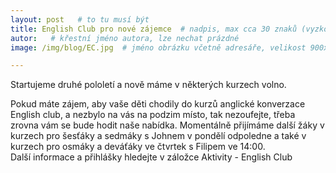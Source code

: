 ```yaml
---
layout: post   # to tu musí být
title: English Club pro nové zájemce  # nadpis, max cca 30 znaků (vyzkoušet)
autor:   # křestní jméno autora, lze nechat prázdné
image: /img/blog/EC.jpg  # jméno obrázku včetně adresáře, velikost 900x600

---
```

Startujeme druhé pololetí a nově máme v některých kurzech volno.

<!--vice-->

Pokud máte zájem, aby vaše děti chodily do kurzů anglické konverzace English club, a nezbylo na vás na podzim místo, tak nezoufejte, třeba zrovna vám se bude hodit naše nabídka.
Momentálně přijímáme další žáky v kurzech pro šesťáky a sedmáky s Johnem v pondělí odpoledne a také v kurzech pro osmáky a deváťáky ve čtvrtek s Filipem ve 14:00.  
Další informace a přihlášky hledejte v záložce Aktivity - English Club
<!--quote-->

